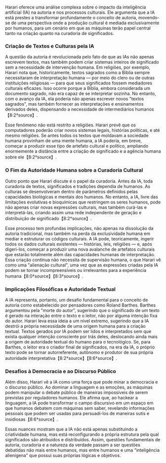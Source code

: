 Harari oferece uma análise complexa sobre o impacto da inteligência artificial (IA) na autoria e nos processos culturais. Ele argumenta que a IA está prestes a transformar profundamente o conceito de autoria, movendo-se de uma perspectiva onde a produção cultural é mediada exclusivamente por humanos, para um cenário em que as máquinas terão papel central tanto na criação quanto na curadoria de significados.

### Criação de Textos e Culturas pela IA

A questão da autoria é revolucionada pelo fato de que as IAs não apenas escrevem textos, mas também podem criar sistemas inteiros de significado sem a necessidade de intervenção humana. Em religiões, por exemplo, Harari nota que, historicamente, textos sagrados como a Bíblia sempre necessitaram de interpretação humana — por meio do clero ou de outras instituições religiosas — para que seus significados fossem mediadores culturais eficazes. Isso ocorre porque a Bíblia, embora considerada um documento sagrado, não era capaz de se interpretar sozinha. No entanto, com o avanço da IA, ela poderia não apenas escrever novos "textos sagrados", mas também fornecer as interpretações e ensinamentos derivados deles, dispensando a necessidade de intermediários humanos【8:2†source】.

Esse fenômeno não está restrito a religiões. Harari prevê que os computadores poderão criar novos sistemas legais, histórias políticas, e até mesmo religiões. Se antes todos os textos que moldavam a sociedade humana provinham de uma mente humana, a IA poderia, em breve, começar a produzir esse tipo de artefato cultural e político, ampliando enormemente a distância entre a criação de significado e a agência humana sobre ele【8:2†source】.

### O Fim da Autoridade Humana sobre a Curadoria Cultural

Outro ponto que Harari discute é o papel da curadoria. Antes da IA, toda curadoria de textos, significados e tradições dependia de humanos. As culturas se desenvolveram dentro de parâmetros definidos pelas capacidades biológicas e mentais dos humanos. No entanto, a IA, livre das limitações evolutivas e bioquímicas que restringem os seres humanos, pode não apenas criar novas expressões culturais, mas também curá-las e interpretá-las, criando assim uma rede independente de geração e distribuição de significado【8:2†source】.

Esse processo tem profundas implicações, não apenas na dissolução da autoria tradicional, mas também na perda da exclusividade humana em mediar e estruturar os códigos culturais. A IA pode, teoricamente, ingerir todos os dados culturais existentes — histórias, leis, religiões — e, após digeri-los, começar a produzir uma nova avalanche de artefatos culturais que estarão totalmente além das capacidades humanas de interpretação. Essa criação contínua não necessita de supervisão humana, o que Harari vê como uma "alienação cultural", uma vez que as expressões criadas pela IA podem se tornar incompreensíveis ou irrelevantes para a experiência humana【8:0†source】【8:3†source】.

### Implicações Filosóficas e Autoridade Textual

A IA representa, portanto, um desafio fundamental para o conceito de autoria como estabelecido por pensadores como Roland Barthes. Barthes argumentou pela "morte do autor", sugerindo que o significado de um texto é gerado na interação entre o texto e o leitor, não por alguma intenção fixa do autor. Harari leva essa ideia a um nível extremo, sugerindo que a IA destrói a própria necessidade de uma origem humana para a criação textual. Textos gerados por IA podem ser lidos e interpretados sem que exista qualquer intenção consciente por trás deles, deslocando ainda mais a origem de autoridade textual do humano para o tecnológico. Se, para Barthes, o leitor era o criador final de significados, na era da IA, o próprio texto pode se tornar autorreferente, autônomo e produtor de sua própria autoridade interpretativa【8:2†source】【8:6†source】.

### Desafios à Democracia e ao Discurso Público

Além disso, Harari vê a IA como uma força que pode minar a democracia e o discurso público. Ao dominar a linguagem e as emoções, as máquinas podem manipular o debate público de maneiras impossíveis de serem previstas por reguladores humanos. Ele afirma que, ao hackear a linguagem, a IA pode transformar o campo discursivo em um espaço em que humanos debatem com máquinas sem saber, revelando informações pessoais que podem ser usadas para persuadi-los de maneiras sutis e insidiosas【8:6†source】.

Essas nuances mostram que a IA não está apenas substituindo a criatividade humana, mas está reconfigurando a própria estrutura pela qual significados são atribuídos e distribuídos. Assim, questões fundamentais de autoria, curadoria e a natureza da verdade passam a ser questões debatidas não mais entre humanos, mas entre humanos e uma "inteligência alienígena" que possui suas próprias lógicas e objetivos.